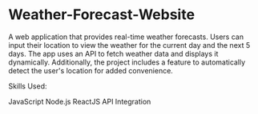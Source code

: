 # Weather-Forecast-Website

A web application that provides real-time weather forecasts. Users can input their location to view the weather for the current day and the next 5 days. The app uses an API to fetch weather data and displays it dynamically. Additionally, the project includes a feature to automatically detect the user's location for added convenience.

Skills Used:

JavaScript
Node.js
ReactJS
API Integration

